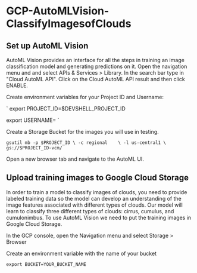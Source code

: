 # GCP-AutoMLVision-ClassifyImagesofClouds


## Set up AutoML Vision

AutoML Vision provides an interface for all the steps in training an image classification model and generating predictions on it. Open the navigation menu and and select APIs & Services > Library. In the search bar type in "Cloud AutoML API". Click on the Cloud AutoML API result and then click ENABLE.

Create environment variables for your Project ID and Username:

` export PROJECT_ID=$DEVSHELL_PROJECT_ID

export USERNAME=<USERNAME> `
  
  
Create a Storage Bucket for the images you will use in testing.

` gsutil mb -p $PROJECT_ID \
    -c regional    \
    -l us-central1 \
    gs://$PROJECT_ID-vcm/  `
    
    
Open a new browser tab and navigate to the AutoML UI.

## Upload training images to Google Cloud Storage

In order to train a model to classify images of clouds, you need to provide labeled training data so the model can develop an understanding of the image features associated with different types of clouds. Our model will learn to classify three different types of clouds: cirrus, cumulus, and cumulonimbus. To use AutoML Vision we need to put the training images in Google Cloud Storage.

In the GCP console, open the Navigation menu and select Storage > Browser

Create an environment variable with the name of your bucket

` export BUCKET=YOUR_BUCKET_NAME `




